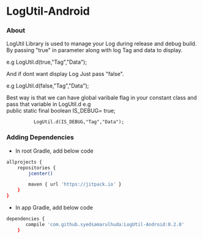 # LogUtil-Android
### About

LogUtil Library is used to manage your Log during release and debug build.
By passing "true" in parameter along with log Tag and data to display.

e.g     LogUtil.d(true,"Tag","Data");
         
And  if dont want display Log Just pass "false".

e.g     LogUtil.d(false,"Tag","Data");

Best way is that we can have global varibale flag in your constant class and pass that variable in LogUtil.d
  e.g       
              public static final boolean IS_DEBUG= true;
              
              LogUtil.d(IS_DEBUG,"Tag","Data");
              

### Adding Dependencies

- In root Gradle, add below code

```sh
allprojects {
    repositories {
        jcenter()

        maven { url 'https://jitpack.io' }
    }
}

```

- In app Gradle, add below code

```sh
dependencies {
       compile 'com.github.syedsamarulhuda:LogUtil-Android:0.2.0'
    }
```


